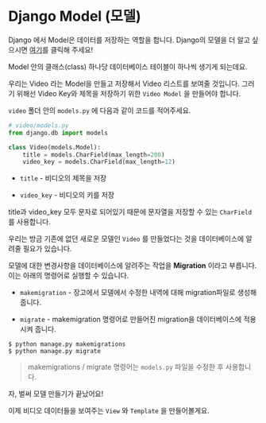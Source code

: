 # Django Model (모델)

Django 에서 Model은 데이터를 저장하는 역할을 합니다. Django의 모델을 더 알고 싶으시면 [여기](https://tutorial.djangogirls.org/ko/django_models/)를 클릭해 주세요!

Model 안의 클래스(class) 하나당 데이터베이스 테이블이 하나씩 생기게 되는데요.

우리는 Video 라는 Model을 만들고 저장해서 Video 리스트를 보여줄 것입니다. 그러기 위해선 Video Key와 제목을 저장하기 위한 `Video Model` 을 만들어야 합니다.

`video` 폴더 안의 `models.py` 에 다음과 같이 코드를 적어주세요.

```py
# video/models.py
from django.db import models

class Video(models.Model):
    title = models.CharField(max_length=200)
    video_key = models.CharField(max_length=12)
```

- `title` - 비디오의 제목을 저장

- `video_key` - 비디오의 키를 저장

title과 video_key 모두 문자로 되어있기 때문에 문자열을 저장할 수 있는 `CharField` 를 사용합니다.

우리는 방금 기존에 없던 새로운 모델인 `Video` 를 만들었다는 것을 데이터베이스에 알려줄 필요가 있습니다.

모델에 대한 변경사항을 데이터베이스에 알려주는 작업을 **Migration** 이라고 부릅니다. 이는 아래의 명령어로 실행할 수 있습니다.

- `makemigration` - 장고에서 모델에서 수정한 내역에 대해 migration파일로 생성해줍니다.

- `migrate` - makemigration 명령어로 만들어진 migration을 데이터베이스에 적용시켜 줍니다.

```shell
$ python manage.py makemigrations
$ python manage.py migrate
```

> makemigrations / migrate 명령어는 `models.py` 파일을 수정한 후 사용합니다.

자, 벌써 모델 만들기가 끝났어요!

이제 비디오 데이터들을 보여주는 `View` 와 `Template` 을 만들어볼게요.
